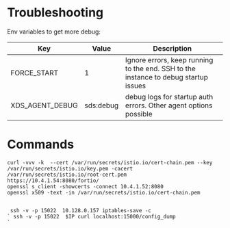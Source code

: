 # Troubleshooting

Env variables to get more debug:


| Key             | Value     | Description |
|-----------------|-----------|---| 
| FORCE_START     | 1         | Ignore errors, keep running to the end. SSH to the instance to debug startup issues |
| XDS_AGENT_DEBUG | sds:debug | debug logs for startup auth errors. Other agent options possible |

# Commands

```shell
curl -vvv -k  --cert /var/run/secrets/istio.io/cert-chain.pem --key /var/run/secrets/istio.io/key.pem -cacert /var/run/secrets/istio.io/root-cert.pem  https://10.4.1.54:8080/fortio/ 
openssl s_client -showcerts -connect 10.4.1.52:8080
openssl x509 -text -in /var/run/secrets/istio.io/cert-chain.pem 


 ssh -v -p 15022  10.128.0.157 iptables-save -c
` ssh -v -p 15022  $IP curl localhost:15000/config_dump
`


```
